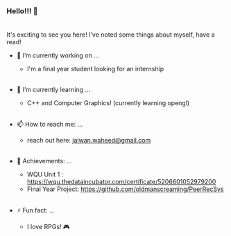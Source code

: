 ### Hello!!! 👋 <br />    <br />   


It's exciting to see you here! I've noted some things about myself, have a read!


- 🔭 I’m currently working on ...
  - I'm a final year student looking for an internship <br />  <br />   
 

- 🌱 I’m currently learning ...
  - C++ and Computer Graphics! (currently learning opengl) <br />   <br />   


- 📫 How to reach me: ...
  - reach out here: jalwan.waheed@gmail.com <br/>  <br />   
 

- 🥇 Achievements: ...
  - WQU Unit 1 : https://wqu.thedataincubator.com/certificate/5206601052979200
  - Final Year Project: https://github.com/oldmanscreaming/PeerRecSys <br />   <br />   


- ⚡ Fun fact: ...
  - I love RPGs! 🎮 


<!--
**oldmanscreaming/oldmanscreaming** is a ✨ _special_ ✨ repository because its `README.md` (this file) appears on your GitHub profile.

Here are some ideas to get you started:




- 👯 I’m looking to collaborate on ...
- 🤔 I’m looking for help with ...
- 💬 Ask me about ...
- 📫 How to reach me: ...
- 😄 Pronouns: ...
- ⚡ Fun fact: ...
-->
